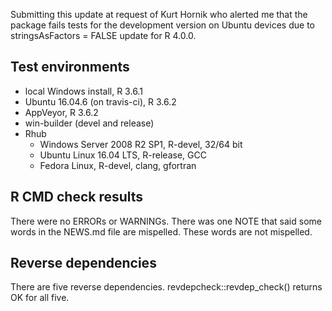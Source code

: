 Submitting this update at request of Kurt Hornik who alerted me that the package
fails tests for the development version on Ubuntu devices due to stringsAsFactors = FALSE
update for R 4.0.0. 

## Test environments

* local Windows install, R 3.6.1
* Ubuntu 16.04.6 (on travis-ci), R 3.6.2
* AppVeyor, R 3.6.2
* win-builder (devel and release)
* Rhub
    + Windows Server 2008 R2 SP1, R-devel, 32/64 bit
    + Ubuntu Linux 16.04 LTS, R-release, GCC
    + Fedora Linux, R-devel, clang, gfortran


## R CMD check results

There were no ERRORs or WARNINGs. There was one NOTE that said some words in the NEWS.md file are mispelled. These words are not mispelled.
   
## Reverse dependencies

There are five reverse dependencies. revdepcheck::revdep_check() returns OK for all five.


